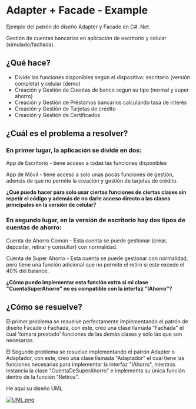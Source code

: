 # Adapter + Facade - Example

Ejemplo del patrón de diseño Adapter y Facade en C# .Net. 

Gestión de cuentas bancarias en aplicación de escritorio y celular (simulado/fachada).

## ¿Qué hace?
<ul>
<li> Divide las funciones disponibles según el dispositivo: escritorio (versión completa) y celular (demo) </li>
<li> Creación y Gestión de Cuentas de banco segun su tipo (normal y super ahorro) </li>
<li> Creación y Gestión de Préstamos bancarios calculando tasa de interés </li>
<li> Creación y Gestión de Tarjetas de crédito </li>
<li> Creación y Gestión de Certificados </li>
</ul>


## ¿Cuál es el problema a resolver?

### En primer lugar, la aplicación se divide en dos: 

App de Escritorio - tiene acceso a todas las funciones disponibles

App de Móvil - tiene acceso a solo unas pocas funciones de gestión, además de que no permite la creación y gestión de tarjetas de crédito.

<strong>¿Qué puedo hacer para solo usar ciertas funciones de ciertas clases sin repetir el código y además de no darle acceso directo a las clases principales en la versión de celular?</strong>

### En segundo lugar, en la versión de escritorio hay dos tipos de cuentas de ahorro:

Cuenta de Ahorro Común - Esta cuenta se puede gestionar (crear, depositar, retirar y consultar) con normalidad.

Cuenta de Super Ahorro - Esta cuenta se puede gestionar con normalidad, pero tiene una función adicional que no permite el retiro si este excede el 40% del balance.

<strong>¿Cómo puedo implementar esta función extra si mi clase "CuentaSuperAhorro" no es compatible con la interfaz "IAhorro"? </strong>

## ¿Cómo se resuelve?

El primer problema se resuelve perfectamente implementando el patrón de diseño Facade o Fachada, con este, creo una clase llamada "Fachada" el cual 'tomara prestado' funciones de las demás clases y solo las que son necesarias.

El Segundo problema se resuelve implementando el patrón Adapter o Adaptador, con este, creo una clase llamada "Adaptador" el cual tiene las funciones necesarias para implementar la interfaz "IAhorro", mientras instancia la clase "CuentaDeSuperAhorro" e implementa su única función dentro de la función "Retiros".


He aquí su diseño UML

[![UML.png](https://i.postimg.cc/rF5jqqnr/UML.png)](https://postimg.cc/TpYg9vXd)
